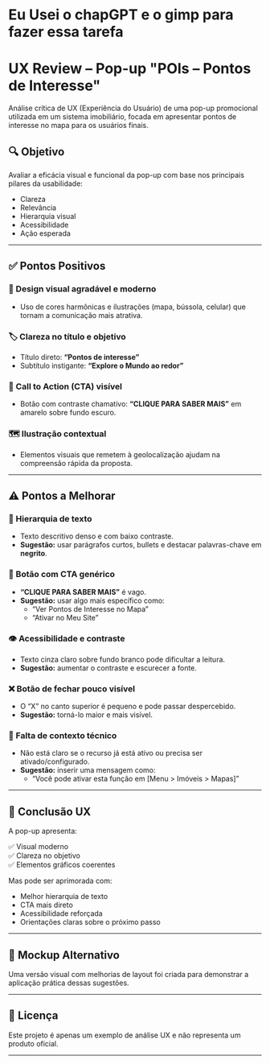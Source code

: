 # Eu Usei o chapGPT e o gimp para fazer essa tarefa 

# UX Review – Pop-up "POIs – Pontos de Interesse"

Análise crítica de UX (Experiência do Usuário) de uma pop-up promocional utilizada em um sistema imobiliário, focada em apresentar pontos de interesse no mapa para os usuários finais.

## 🔍 Objetivo

Avaliar a eficácia visual e funcional da pop-up com base nos principais pilares da usabilidade:

- Clareza  
- Relevância  
- Hierarquia visual  
- Acessibilidade  
- Ação esperada  

---

## ✅ Pontos Positivos

### 🎨 Design visual agradável e moderno  
- Uso de cores harmônicas e ilustrações (mapa, bússola, celular) que tornam a comunicação mais atrativa.

### 🏷️ Clareza no título e objetivo  
- Título direto: **“Pontos de interesse”**  
- Subtítulo instigante: **“Explore o Mundo ao redor”**

### 🔘 Call to Action (CTA) visível  
- Botão com contraste chamativo: **“CLIQUE PARA SABER MAIS”** em amarelo sobre fundo escuro.

### 🗺️ Ilustração contextual  
- Elementos visuais que remetem à geolocalização ajudam na compreensão rápida da proposta.

---

## ⚠️ Pontos a Melhorar

### 📐 Hierarquia de texto  
- Texto descritivo denso e com baixo contraste.  
- **Sugestão:** usar parágrafos curtos, bullets e destacar palavras-chave em **negrito**.

### 🧭 Botão com CTA genérico  
- **“CLIQUE PARA SABER MAIS”** é vago.  
- **Sugestão:** usar algo mais específico como:  
  - “Ver Pontos de Interesse no Mapa”  
  - “Ativar no Meu Site”

### 👁️ Acessibilidade e contraste  
- Texto cinza claro sobre fundo branco pode dificultar a leitura.  
- **Sugestão:** aumentar o contraste e escurecer a fonte.

### ❌ Botão de fechar pouco visível  
- O “X” no canto superior é pequeno e pode passar despercebido.  
- **Sugestão:** torná-lo maior e mais visível.

### 📌 Falta de contexto técnico  
- Não está claro se o recurso já está ativo ou precisa ser ativado/configurado.  
- **Sugestão:** inserir uma mensagem como:  
  - “Você pode ativar esta função em [Menu > Imóveis > Mapas]”

---

## 🧠 Conclusão UX

A pop-up apresenta:

✅ Visual moderno  
✅ Clareza no objetivo  
✅ Elementos gráficos coerentes  

Mas pode ser aprimorada com:

- Melhor hierarquia de texto  
- CTA mais direto  
- Acessibilidade reforçada  
- Orientações claras sobre o próximo passo  

---

## 📎 Mockup Alternativo

Uma versão visual com melhorias de layout foi criada para demonstrar a aplicação prática dessas sugestões.

---

## 📁 Licença

Este projeto é apenas um exemplo de análise UX e não representa um produto oficial.

---

